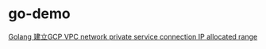 # go-demo
[Golang 建立GCP VPC network private service connection IP allocated range](https://matthung0807.blogspot.com/2023/04/golang-create-vpc-network-private-service-connection-ip-range.html)
